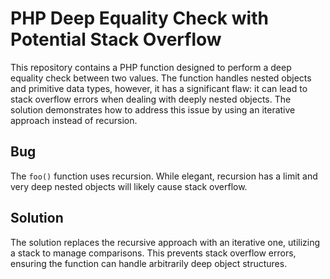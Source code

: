 # PHP Deep Equality Check with Potential Stack Overflow

This repository contains a PHP function designed to perform a deep equality check between two values.  The function handles nested objects and primitive data types, however, it has a significant flaw: it can lead to stack overflow errors when dealing with deeply nested objects. The solution demonstrates how to address this issue by using an iterative approach instead of recursion.

## Bug
The `foo()` function uses recursion. While elegant, recursion has a limit and very deep nested objects will likely cause stack overflow.  

## Solution
The solution replaces the recursive approach with an iterative one, utilizing a stack to manage comparisons.  This prevents stack overflow errors, ensuring the function can handle arbitrarily deep object structures. 